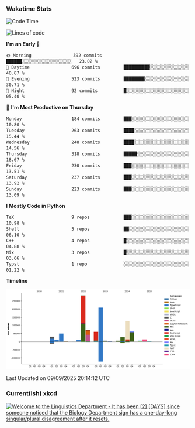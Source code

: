 ### Wakatime Stats
<!--START_SECTION:waka-->
![Code Time](http://img.shields.io/badge/Code%20Time-3%2C360%20hrs%2047%20mins-blue)

![Lines of code](https://img.shields.io/badge/From%20Hello%20World%20I%27ve%20Written-973.9%20thousand%20lines%20of%20code-blue)

**I'm an Early 🐤** 

```text
🌞 Morning                392 commits         ██████░░░░░░░░░░░░░░░░░░░   23.02 % 
🌆 Daytime                696 commits         ██████████░░░░░░░░░░░░░░░   40.87 % 
🌃 Evening                523 commits         ████████░░░░░░░░░░░░░░░░░   30.71 % 
🌙 Night                  92 commits          █░░░░░░░░░░░░░░░░░░░░░░░░   05.40 % 
```
📅 **I'm Most Productive on Thursday** 

```text
Monday                   184 commits         ███░░░░░░░░░░░░░░░░░░░░░░   10.80 % 
Tuesday                  263 commits         ████░░░░░░░░░░░░░░░░░░░░░   15.44 % 
Wednesday                248 commits         ████░░░░░░░░░░░░░░░░░░░░░   14.56 % 
Thursday                 318 commits         █████░░░░░░░░░░░░░░░░░░░░   18.67 % 
Friday                   230 commits         ███░░░░░░░░░░░░░░░░░░░░░░   13.51 % 
Saturday                 237 commits         ███░░░░░░░░░░░░░░░░░░░░░░   13.92 % 
Sunday                   223 commits         ███░░░░░░░░░░░░░░░░░░░░░░   13.09 % 
```


**I Mostly Code in Python** 

```text
TeX                      9 repos             ███░░░░░░░░░░░░░░░░░░░░░░   10.98 % 
Shell                    5 repos             ██░░░░░░░░░░░░░░░░░░░░░░░   06.10 % 
C++                      4 repos             █░░░░░░░░░░░░░░░░░░░░░░░░   04.88 % 
Nix                      3 repos             █░░░░░░░░░░░░░░░░░░░░░░░░   03.66 % 
Typst                    1 repo              ░░░░░░░░░░░░░░░░░░░░░░░░░   01.22 % 
```



**Timeline**

![Lines of Code chart](https://raw.githubusercontent.com/joshuajeschek/joshuajeschek/main/assets/bar_graph.png)


 Last Updated on 09/09/2025 20:14:12 UTC
<!--END_SECTION:waka-->

### Current(ish) xkcd
<a id="xkcd-a" title="Welcome to the Linguistics Department - It has been [2] [DAYS] since someone noticed that the Biology Department sign has a one-day-long singular/plural disagreement after it resets." href="https://www.xkcd.com" target="_blank">
        <img align="center" id="xkcd-img" src="https://imgs.xkcd.com/comics/biology_department.png" alt="Welcome to the Linguistics Department - It has been [2] [DAYS] since someone noticed that the Biology Department sign has a one-day-long singular/plural disagreement after it resets." height=300 />
</a>
